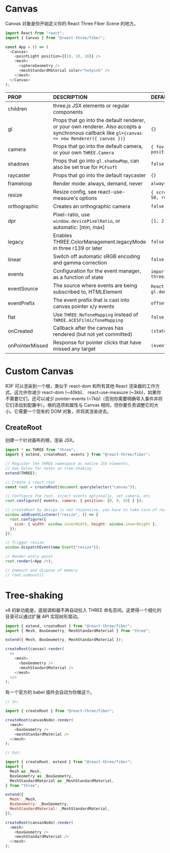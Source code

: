 # Canvas

Canvas 对象是你开始定义你的 React Three Fiber Scene 的地方。

```js
import React from "react";
import { Canvas } from "@react-three/fiber";

const App = () => (
  <Canvas>
    <pointLight position={[10, 10, 10]} />
    <mesh>
      <sphereGeometry />
      <meshStandardMaterial color="hotpink" />
    </mesh>
  </Canvas>
);
```

| PROP            | DESCRIPTION                                                                                                                                       | DEFAULT                                                           |
| :-------------- | :------------------------------------------------------------------------------------------------------------------------------------------------ | :---------------------------------------------------------------- |
| children        | three.js JSX elements or regular components                                                                                                       |                                                                   |
| gl              | Props that go into the default renderer, or your own renderer. Also accepts a synchronous callback like `gl={canvas => new Renderer({ canvas })}` | `{}`                                                              |
| camera          | Props that go into the default camera, or your own `THREE.Camera`                                                                                 | `{ fov: 75, near: 0.1, far: 1000, position: [0, 0, 5] }`          |
| shadows         | Props that go into `gl.shadowMap`, can also be set true for `PCFsoft`                                                                             | `false`                                                           |
| raycaster       | Props that go into the default raycaster                                                                                                          | `{}`                                                              |
| frameloop       | Render mode: always, demand, never                                                                                                                | `always`                                                          |
| resize          | Resize config, see react-use-measure's options                                                                                                    | `{ scroll: true, debounce: { scroll: 50, resize: 0 } }`           |
| orthographic    | Creates an orthographic camera                                                                                                                    | `false`                                                           |
| dpr             | Pixel-ratio, use `window.devicePixelRatio`, or automatic: [min, max]                                                                              | `[1, 2]`                                                          |
| legacy          | Enables THREE.ColorManagement.legacyMode in three r139 or later                                                                                   | `false`                                                           |
| linear          | Switch off automatic sRGB encoding and gamma correction                                                                                           | `false`                                                           |
| events          | Configuration for the event manager, as a function of state                                                                                       | `import { events } from "@react-three/fiber"`                     |
| eventSource     | The source where events are being subscribed to, HTMLElement                                                                                      | `React.MutableRefObject<HTMLElement>`, `gl.domElement.parentNode` |
| eventPrefix     | The event prefix that is cast into canvas pointer x/y events                                                                                      | `offset`                                                          |
| flat            | Use `THREE.NoToneMapping` instead of `THREE.ACESFilmicToneMapping`                                                                                | `false`                                                           |
| onCreated       | Callback after the canvas has rendered (but not yet committed)                                                                                    | `(state) => {}`                                                   |
| onPointerMissed | Response for pointer clicks that have missed any target                                                                                           | `(event) => {}`                                                   |

# Custom Canvas

R3F 可以渲染到一个根，类似于 react-dom 和所有其他 React 渲染器的工作方式。这允许你减少 react-dom (~40kb)、 react-use-measure (~3kb)，如果你不需要它们，还可以减少 pointer-events (~7kb)（否则你需要明确导入事件并将它们添加到配置中）。根的选项和属性与 Canvas 相同，但你要负责调整它的大小。它需要一个现有的 DOM <canvas> 对象，并将其渲染进去。

## CreateRoot

创建一个针对画布的根，渲染 JSX。

```js
import * as THREE from "three";
import { extend, createRoot, events } from "@react-three/fiber";

// Register the THREE namespace as native JSX elements.
// See below for notes on tree-shaking
extend(THREE);

// Create a react root
const root = createRoot(document.querySelector("canvas"));

// Configure the root, inject events optionally, set camera, etc
root.configure({ events, camera: { position: [0, 0, 50] } });

// createRoot by design is not responsive, you have to take care of resize yourself
window.addEventListener("resize", () => {
  root.configure({
    size: { width: window.innerWidth, height: window.innerHeight },
  });
});

// Trigger resize
window.dispatchEvent(new Event("resize"));

// Render entry point
root.render(<App />);

// Unmount and dispose of memory
// root.unmount()
```

# Tree-shaking

v8 的新功能是，底层调和器不再自动拉入 THREE 命名空间。这使得一个细化的目录可以通过扩展 API 实现树形晃动。

```js
import { extend, createRoot } from "@react-three/fiber";
import { Mesh, BoxGeometry, MeshStandardMaterial } from "three";

extend({ Mesh, BoxGeometry, MeshStandardMaterial });

createRoot(canvas).render(
  <>
    <mesh>
      <boxGeometry />
      <meshStandardMaterial />
    </mesh>
  </>
);
```

有一个官方的 babel 插件会自动为你做这个。

```js
// In:

import { createRoot } from "@react-three/fiber";

createRoot(canvasNode).render(
  <mesh>
    <boxGeometry />
    <meshStandardMaterial />
  </mesh>
);

// Out:

import { createRoot, extend } from "@react-three/fiber";
import {
  Mesh as _Mesh,
  BoxGeometry as _BoxGeometry,
  MeshStandardMaterial as _MeshStandardMaterial,
} from "three";

extend({
  Mesh: _Mesh,
  BoxGeometry: _BoxGeometry,
  MeshStandardMaterial: _MeshStandardMaterial,
});

createRoot(canvasNode).render(
  <mesh>
    <boxGeometry />
    <meshStandardMaterial />
  </mesh>
);
```
